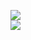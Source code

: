 [![](https://img.shields.io/badge/Made%20With-Github%20Spray-lightgrey.svg?style=for-the-badge&logo=github)](https://github.com/Annihil/github-spray#30425)  
[![](https://i.imgur.com/2DrTn0Z.gif)](https://github.com/Annihil/github-spray)